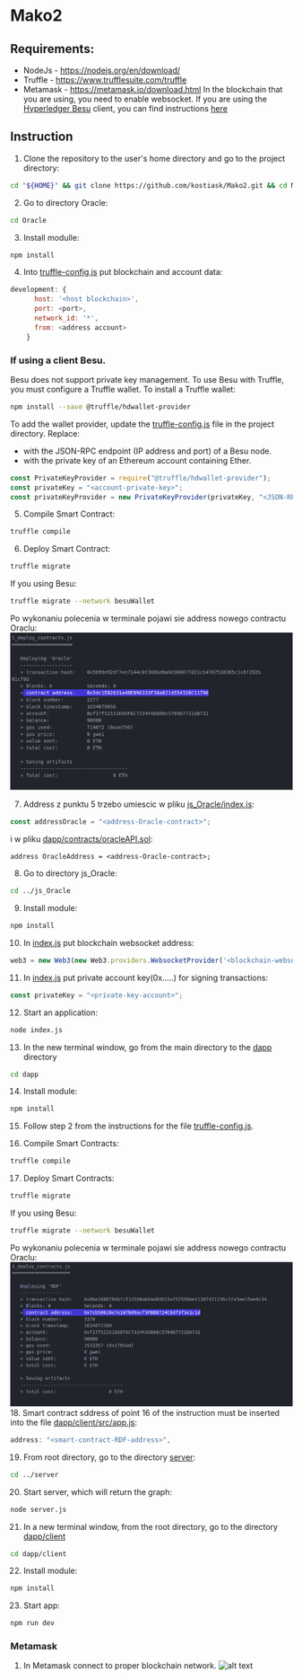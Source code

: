 # Mako2

## Requirements:
 * NodeJs - https://nodejs.org/en/download/
 * Truffle - https://www.trufflesuite.com/truffle
 * Metamask - https://metamask.io/download.html
In the blockchain that you are using, you need to enable websocket. If you are using the [Hyperledger Besu](https://besu.hyperledger.org/en/stable/) client, you can find instructions [here](https://besu.hyperledger.org/en/stable/Reference/CLI/CLI-Syntax/)

## Instruction

1. Clone the repository to the user's home directory and go to the project directory:
```bash
cd "${HOME}" && git clone https://github.com/kostiask/Mako2.git && cd Mako2
```
2. Go to directory Oracle: 
```bash
cd Oracle
```
3. Install modulle:
```bash
npm install
```
4. Into [truffle-config.js](https://github.com/kostiask/Mako2/blob/b5079509fed42840f3987b1477ad849ec321106c/Oracle/truffle-config.js#L36) put blockchain and account data:
```js
development: {
      host: '<host blockchain>',
      port: <port>,
      network_id: '*',
      from: <address account>
    }
```
### If using a client Besu.
Besu does not support private key management. To use Besu with Truffle, you must configure a Truffle wallet.
To install a Truffle wallet:
```bash
npm install --save @truffle/hdwallet-provider
```
To add the wallet provider, update the [truffle-config.js](https://github.com/kostiask/Mako2/blob/b5079509fed42840f3987b1477ad849ec321106c/Oracle/truffle-config.js#L22) file in the project directory. Replace:
* <JSON-RPC-http-endpoint> with the JSON-RPC endpoint (IP address and port) of a Besu node.
* <account-private-key> with the private key of an Ethereum account containing Ether.
```js
const PrivateKeyProvider = require("@truffle/hdwallet-provider");
const privateKey = "<account-private-key>";
const privateKeyProvider = new PrivateKeyProvider(privateKey, "<JSON-RPC-http-endpoint>");
```
5. Compile Smart Contract: 
```bash
truffle compile
```
6. Deploy Smart Contract:
```bash
truffle migrate
```
If you using Besu: 
```bash
truffle migrate --network besuWallet
```
Po wykonaniu polecenia w terminale pojawi sie address nowego contractu Oraclu:
![alt text](https://github.com/kostiask/Mako2/blob/master/img/1.png?raw=true) 

7. Address z punktu 5 trzebo umiescic w pliku [js_Oracle/index.js](https://github.com/kostiask/Mako2/blob/ba130171d9b289831d5abf177dad010e3ba3a1ad/js_Oracle/index.js#L100):
```js
const addressOracle = "<address-Oracle-contract>";
```
i w pliku [dapp/contracts/oracleAPI.sol](https://github.com/kostiask/Mako2/blob/ba130171d9b289831d5abf177dad010e3ba3a1ad/dapp/contracts/oracleAPI.sol#L11):
```sol
address OracleAddress = <address-Oracle-contract>;
```
8. Go to directory js_Oracle:
```bash
cd ../js_Oracle
```
9. Install module:
```bash
npm install
```
10. In [index.js](https://github.com/kostiask/Mako2/blob/ba130171d9b289831d5abf177dad010e3ba3a1ad/js_Oracle/index.js#L147) put blockchain websocket address: 
```js
web3 = new Web3(new Web3.providers.WebsocketProvider('<blockchain-websocket>'));
```
11. In [index.js](https://github.com/kostiask/Mako2/blob/ba130171d9b289831d5abf177dad010e3ba3a1ad/js_Oracle/index.js#L5) put private account key(0x.....) for signing transactions:
```js
const privateKey = "<private-key-account>";
```
12. Start an application: 
```bash
node index.js
```
13. In the new terminal window, go from the main directory to the [dapp](https://github.com/kostiask/Mako2/tree/master/dapp) directory 
```bash
cd dapp
```
14. Install module:
```bash
npm install
```
15. Follow step 2 from the instructions for the file [truffle-config.js](https://github.com/kostiask/Mako2/blob/b5fa28dca04603b9058bb201b86c0f2afc8dfba4/dapp/truffle-config.js).
      
16. Compile Smart Contracts: 
```bash
truffle compile
```
17. Deploy Smart Contracts:
```bash
truffle migrate
```
If you using Besu: 
```bash
truffle migrate --network besuWallet
```
Po wykonaniu polecenia w terminale pojawi sie address nowego contractu Oraclu:
![alt text](https://github.com/kostiask/Mako2/blob/master/img/2.png?raw=true) 
18. Smart contract sddress of point 16 of the instruction must be inserted into the file [dapp/client/src/app.js](https://github.com/kostiask/Mako2/blob/0bf20725b176d49ee7f1de1e6638effce14e23a2/dapp/client/src/app.js#L9):
```js
address: "<smart-contract-RDF-address>",
```
19. From root directory, go to the directory [server](https://github.com/kostiask/Mako2/tree/master/server):
```bash
cd ../server
```
20. Start server, which will return the graph:
```bash
node server.js
```
21. In a new terminal window, from the root directory, go to the directory [dapp/client](https://github.com/kostiask/Mako2/tree/master/dapp/client)
```bash
cd dapp/client
```
22. Install module:
```bash
npm install
```
23. Start app: 
```bash
npm run dev
```
### Metamask
1. In Metamask connect to proper blockchain network.
![alt text](https://www.trufflesuite.com/img/tutorials/pet-shop/metamask-networkmenu.png) 

